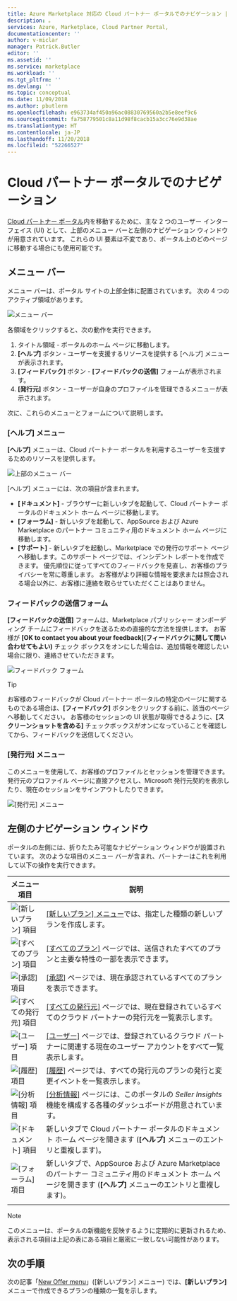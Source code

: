 ```yaml
---
title: Azure Marketplace 対応の Cloud パートナー ポータルでのナビゲーション | Microsoft Docs
description: 。
services: Azure, Marketplace, Cloud Partner Portal,
documentationcenter: ''
author: v-miclar
manager: Patrick.Butler
editor: ''
ms.assetid: ''
ms.service: marketplace
ms.workload: ''
ms.tgt_pltfrm: ''
ms.devlang: ''
ms.topic: conceptual
ms.date: 11/09/2018
ms.author: pbutlerm
ms.openlocfilehash: e963734af450a96ac08830769560a2b5e8eef9c6
ms.sourcegitcommit: fa758779501c8a11d98f8cacb15a3cc76e9d38ae
ms.translationtype: HT
ms.contentlocale: ja-JP
ms.lasthandoff: 11/20/2018
ms.locfileid: "52266527"
---
```

# <a name="cloud-partner-portal-navigation"></a>Cloud パートナー ポータルでのナビゲーション

[Cloud パートナー ポータル](https://cloudpartner.azure.com)内を移動するために、主な 2 つのユーザー インターフェイス (UI) として、上部のメニュー バーと左側のナビゲーション ウィンドウが用意されています。  これらの UI 要素は不変であり、ポータル上のどのページに移動する場合にも使用可能です。


## <a name="menu-bar"></a>メニュー バー

メニュー バーは、ポータル サイトの上部全体に配置されています。  次の 4 つのアクティブ領域があります。

![メニュー バー](./media/top-menubar1.png)

各領域をクリックすると、次の動作を実行できます。

1. タイトル領域 - ポータルのホーム ページに移動します。
2. **[ヘルプ]** ボタン - ユーザーを支援するリソースを提供する [ヘルプ] メニューが表示されます。
3. **[フィードバック]** ボタン - **[フィードバックの送信]** フォームが表示されます。
4. **[発行元]** ボタン - ユーザーが自身のプロファイルを管理できるメニューが表示されます。

次に、これらのメニューとフォームについて説明します。

### <a name="help-menu"></a>[ヘルプ] メニュー

**[ヘルプ]** メニューは、Cloud パートナー ポータルを利用するユーザーを支援するためのリソースを提供します。

![上部のメニュー バー](./media/top-menubar2.png)

[ヘルプ] メニューには、次の項目が含まれます。

- **[ドキュメント]** - ブラウザーに新しいタブを起動して、Cloud パートナー ポータルのドキュメント ホーム ページに移動します。 
- **[フォーラム]** - 新しいタブを起動して、AppSource および Azure Marketplace のパートナー コミュニティ用のドキュメント ホーム ページに移動します。
- **[サポート]** - 新しいタブを起動し、Marketplace での発行のサポート ページへ移動します。このサポート ページでは、インシデント レポートを作成できます。  優先順位に従ってすべてのフィードバックを見直し、お客様のプライバシーを常に尊重します。 お客様がより詳細な情報を要求または照会される場合以外に、お客様に連絡を取らせていただくことはありません。


### <a name="send-us-feedback-form"></a>フィードバックの送信フォーム

**[フィードバックの送信]** フォームは、Marketplace パブリッシャー オンボーディング チームにフィードバックを送るための直接的な方法を提供します。  お客様が **[OK to contact you about your feedback]\(フィードバックに関して問い合わせてもよい\)** チェック ボックスをオンにした場合は、追加情報を確認したい場合に限り、連絡させていただきます。

![フィードバック フォーム](./media/feedback-form.png)

> [!TIP]
> お客様のフィードバックが Cloud パートナー ポータルの特定のページに関するものである場合は、**[フィードバック]** ボタンをクリックする前に、該当のページへ移動してください。  お客様のセッションの UI 状態が取得できるように、**[スクリーンショットを含める]** チェックボックスがオンになっていることを確認してから、フィードバックを送信してください。 


### <a name="publisher-menu"></a>[発行元] メニュー

このメニューを使用して、お客様のプロファイルとセッションを管理できます。発行元のプロファイル ページに直接アクセスし、Microsoft 発行元契約を表示したり、現在のセッションをサインアウトしたりできます。 

![[発行元] メニュー](./media/publisher-menu.png)


## <a name="left-navigation-pane"></a>左側のナビゲーション ウィンドウ

ポータルの左側には、折りたたみ可能なナビゲーション ウィンドウが設置されています。  次のような項目のメニュー バーが含まれ、パートナーはこれを利用して以下の操作を実行できます。


|    **メニュー項目**     |      **説明**                       |
|    -------------     |      ---------------                       |
| ![[新しいプラン] 項目](./media/left-navbar1.png) | [[新しいプラン] メニュー](./cpp-new-offer-menu.md)では、指定した種類の新しいプランを作成します。 |
| ![[すべてのプラン] 項目](./media/left-navbar2.png) | [[すべてのプラン]](./cpp-all-offers-page.md) ページでは、送信されたすべてのプランと主要な特性の一部を表示できます。 |
| ![[承認] 項目](./media/left-navbar3.png) | [[承認]](./cpp-approvals-page.md) ページでは、現在承認されているすべてのプランを表示できます。 |
| ![[すべての発行元] 項目](./media/left-navbar4.png) | [[すべての発行元]](./cpp-all-publishers-page.md) ページでは、現在登録されているすべてのクラウド パートナーの発行元を一覧表示します。 |
| ![[ユーザー] 項目](./media/left-navbar5.png) | [[ユーザー]](./cpp-users-page.md) ページでは、登録されているクラウド パートナーに関連する現在のユーザー アカウントをすべて一覧表示します。 |
| ![[履歴] 項目](./media/left-navbar6.png) | [[履歴]](./cpp-history-page.md) ページでは、すべての発行元のプランの発行と変更イベントを一覧表示します。 |
| ![[分析情報] 項目](./media/left-navbar7.png) | [[分析情報]](./cpp-insights-page.md) ページには、このポータルの *Seller Insights* 機能を構成する各種のダッシュボードが用意されています。 |
| ![[ドキュメント] 項目](./media/left-navbar8.png) | 新しいタブで Cloud パートナー ポータルのドキュメント ホーム ページを開きます (**[ヘルプ]** メニューのエントリと重複します)。 |
| ![[フォーラム] 項目](./media/left-navbar9.png)  | 新しいタブで、AppSource および Azure Marketplace のパートナー コミュニティ用のドキュメント ホーム ページを開きます (**[ヘルプ]** メニューのエントリと重複します)。 |
|  |  |

> [!NOTE]
> このメニューは、ポータルの新機能を反映するように定期的に更新されるため、表示される項目は上記の表にある項目と厳密に一致しない可能性があります。


## <a name="next-steps"></a>次の手順

次の記事「[New Offer menu](./cpp-new-offer-menu.md)」([新しいプラン] メニュー) では、**[新しいプラン]** メニューで作成できるプランの種類の一覧を示します。
